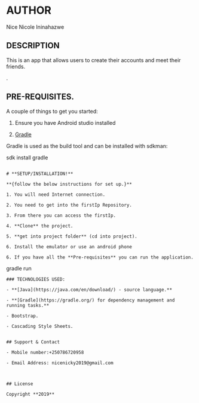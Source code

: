 # AUTHOR

Nice Nicole Ininahazwe


## DESCRIPTION

This is an app that allows users to create their accounts and meet their friends.

.

## PRE-REQUISITES.

A couple of things to get you started:

1. Ensure you have Android studio installed


2. [Gradle](https://gradle.org/)

Gradle is used as the build tool and can be installed with sdkman:

sdk install gradle
```

# **SETUP/INSTALLATION!**

**{follow the below instructions for set up.}**

1. You will need Internet connection.

2. You need to get into the firstIp Repository.

3. From there you can access the firstIp.

4. **Clone** the project.

5. **get into project folder** (cd into project).

6. Install the emulator or use an android phone

6. If you have all the **Pre-requisites** you can run the application.

```
gradle run
```
### TECHNOLOGIES USED:

- **[Java](https://java.com/en/download/) - source language.**

- **[Gradle](https://gradle.org/) for dependency management and running tasks.**

- Bootstrap.

- Cascading Style Sheets.


## Support & Contact

- Mobile number:+250786720958

- Email Address: nicenicky2019@gmail.com



## License

Copyright **2019**